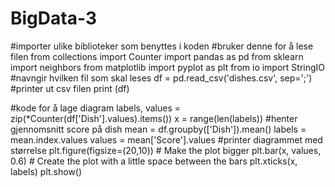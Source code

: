 # BigData-3
#importer ulike biblioteker som benyttes i koden
#bruker denne for å lese filen
from collections import Counter
import pandas as pd
from sklearn import neighbors
from matplotlib import pyplot as plt 
from io import StringIO
#navngir hvilken fil som skal leses
df = pd.read_csv('dishes.csv', sep=';')
#printer ut csv filen
print (df)


#kode for å lage diagram
labels, values = zip(*Counter(df['Dish'].values).items())
x = range(len(labels))
#henter gjennomsnitt score på dish
mean = df.groupby(['Dish']).mean()
labels = mean.index.values
values = mean['Score'].values
#printer diagrammet med størrelse
plt.figure(figsize=(20,10)) # Make the plot bigger
plt.bar(x, values, 0.6) # Create the plot with a little space between the bars
plt.xticks(x, labels)
plt.show()
